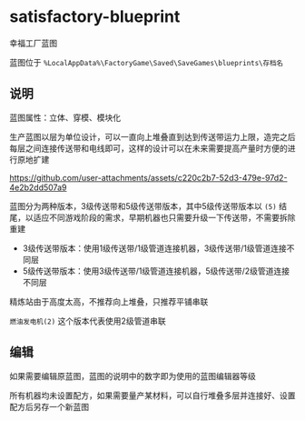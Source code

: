 # satisfactory-blueprint

幸福工厂蓝图

蓝图位于 `%LocalAppData%\FactoryGame\Saved\SaveGames\blueprints\存档名`

## 说明

蓝图属性：立体、穿模、模块化

生产蓝图以层为单位设计，可以一直向上堆叠直到达到传送带运力上限，造完之后每层之间连接传送带和电线即可，这样的设计可以在未来需要提高产量时方便的进行原地扩建

https://github.com/user-attachments/assets/c220c2b7-52d3-479e-97d2-4e2b2dd507a9

蓝图分为两种版本，3级传送带和5级传送带版本，其中5级传送带版本以 `(5)` 结尾，以适应不同游戏阶段的需求，早期机器也只需要升级一下传送带，不需要拆除重建

- 3级传送带版本：使用1级传送带/1级管道连接机器，3级传送带/1级管道连接不同层
- 5级传送带版本：使用3级传送带/1级管道连接机器，5级传送带/2级管道连接不同层

精炼站由于高度太高，不推荐向上堆叠，只推荐平铺串联

`燃油发电机(2)` 这个版本代表使用2级管道串联

## 编辑

如果需要编辑原蓝图，蓝图的说明中的数字即为使用的蓝图编辑器等级

所有机器均未设置配方，如果需要量产某材料，可以自行堆叠多层并连接好、设置配方后另存一个新蓝图
